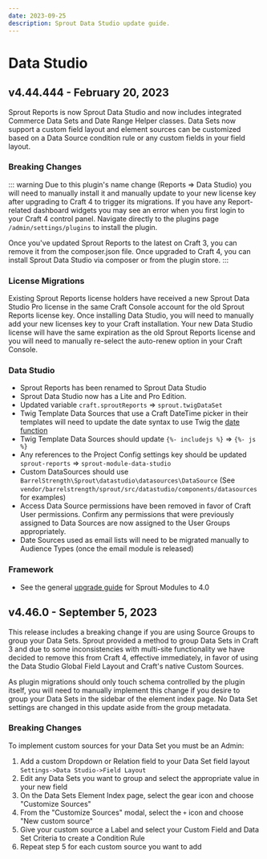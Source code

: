```yaml
---
date: 2023-09-25
description: Sprout Data Studio update guide.
---
```


# Data Studio

## v4.44.444 - February 20, 2023

Sprout Reports is now Sprout Data Studio and now includes integrated Commerce Data Sets and Date Range Helper classes. Data Sets now support a custom field layout and element sources can be customized based on a Data Source condition rule or any custom fields in your field layout.

### Breaking Changes

::: warning
Due to this plugin's name change (Reports => Data Studio) you will need to manually install it and manually update to your new license key after upgrading to Craft 4 to trigger its migrations. If you have any Report-related dashboard widgets you may see an error when you first login to your Craft 4 control panel. Navigate directly to the plugins page `/admin/settings/plugins` to install the plugin.

Once you've updated Sprout Reports to the latest on Craft 3, you can remove it from the composer.json file. Once upgraded to Craft 4, you can install Sprout Data Studio via composer or from the plugin store.
:::

### License Migrations

Existing Sprout Reports license holders have received a new Sprout Data Studio Pro license in the same Craft Console account for the old Sprout Reports license key. Once installing Data Studio, you will need to manually add your new licenses key to your Craft installation. Your new Data Studio license will have the same expiration as the old Sprout Reports license and you will need to manually re-select the auto-renew option in your Craft Console.

### Data Studio

- Sprout Reports has been renamed to Sprout Data Studio
- Sprout Data Studio now has a Lite and Pro Edition.
- Updated variable `craft.sproutReports` => `sprout.twigDataSet`
- Twig Template Data Sources that use a Craft DateTime picker in their templates will need to update the date syntax to use Twig the [date function](https://craftcms.com/docs/4.x/upgrade.html#template-functions)
- Twig Template Data Sources should update `{%- includejs %}` => `{%- js %}`
- Any references to the Project Config settings key should be updated `sprout-reports` => `sprout-module-data-studio`
- Custom DataSources should use `BarrelStrength\Sprout\datastudio\datasources\DataSource` (See `vendor/barrelstrength/sprout/src/datastudio/components/datasources` for examples)
- Access Data Source permissions have been removed in favor of Craft User permissions. Confirm any permissions that were previously assigned to Data Sources are now assigned to the User Groups appropriately.
- Date Sources used as email lists will need to be migrated manually to Audience Types (once the email module is released)

### Framework

- See the general [upgrade guide][#400-framework] for Sprout Modules to 4.0

[#400-framework]: ../update-guides/sprout.md

## v4.46.0 - September 5, 2023

This release includes a breaking change if you are using Source Groups to group your Data Sets. Sprout provided a method to group Data Sets in Craft 3 and due to some inconsistencies with multi-site functionality we have decided to remove this from Craft 4, effective immediately, in favor of using the Data Studio Global Field Layout and Craft's native Custom Sources.

As plugin migrations should only touch schema controlled by the plugin itself, you will need to manually implement this change if you desire to group your Data Sets in the sidebar of the element index page. No Data Set settings are changed in this update aside from the group metadata.

### Breaking Changes

To implement custom sources for your Data Set you must be an Admin:

1. Add a custom Dropdown or Relation field to your Data Set field layout `Settings->Data Studio->Field Layout`
2. Edit any Data Sets you want to group and select the appropriate value in your new field
3. On the Data Sets Element Index page, select the gear icon and choose "Customize Sources"
4. From the "Customize Sources" modal, select the `+` icon and choose "New custom source"
5. Give your custom source a Label and select your Custom Field and Data Set Criteria to create a Condition Rule
6. Repeat step 5 for each custom source you want to add